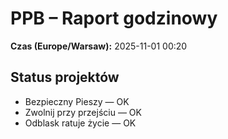 # PPB – Raport godzinowy
**Czas (Europe/Warsaw):** 2025-11-01 00:20

## Status projektów
- Bezpieczny Pieszy — OK
- Zwolnij przy przejściu — OK
- Odblask ratuje życie — OK

